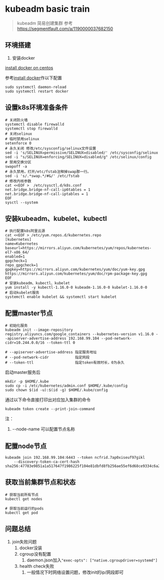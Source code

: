 # kubeadm basic train

> kubeadm 简易创建集群
> 参考<https://segmentfault.com/a/1190000037682150>

## 环境搭建

1. 安装docker

[install docker on centos](https://docs.docker.com/engine/install/centos/)

参考[install docker](../../docker/docker/README.md)作以下配置

```shell
sudo systemctl daemon-reload
sudo systemctl restart docker
```

## 设置k8s环境准备条件

```shell
# 关闭防火墙
systemctl disable firewalld
systemctl stop firewalld
# 关闭selinux
# 临时禁用selinux
setenforce 0
# 永久关闭 修改/etc/sysconfig/selinux文件设置
sed -i 's/SELINUX=permissive/SELINUX=disabled/' /etc/sysconfig/selinux
sed -i "s/SELINUX=enforcing/SELINUX=disabled/g" /etc/selinux/config
# 禁用交换分区
swapoff -a
# 永久禁用，打开/etc/fstab注释掉swap那一行。
sed -i 's/.*swap.*/#&/' /etc/fstab
# 修改内核参数
cat <<EOF >  /etc/sysctl.d/k8s.conf
net.bridge.bridge-nf-call-ip6tables = 1
net.bridge.bridge-nf-call-iptables = 1
EOF
sysctl --system
```

## 安装kubeadm、kubelet、kubectl

```shell
# 执行配置k8s阿里云源
cat <<EOF > /etc/yum.repos.d/kubernetes.repo
[kubernetes]
name=Kubernetes
baseurl=https://mirrors.aliyun.com/kubernetes/yum/repos/kubernetes-el7-x86_64/
enabled=1
gpgcheck=1
repo_gpgcheck=1
gpgkey=https://mirrors.aliyun.com/kubernetes/yum/doc/yum-key.gpg https://mirrors.aliyun.com/kubernetes/yum/doc/rpm-package-key.gpg
EOF
# 安装kubeadm、kubectl、kubelet
yum install -y kubectl-1.16.0-0 kubeadm-1.16.0-0 kubelet-1.16.0-0
# 启动kubelet服务
systemctl enable kubelet && systemctl start kubelet
```

## 配置master节点

```shell
# 初始化服务
kubeadm init --image-repository registry.aliyuncs.com/google_containers --kubernetes-version v1.16.0 --apiserver-advertise-address 192.168.99.104 --pod-network-cidr=10.244.0.0/16 --token-ttl 0

# --apiserver-advertise-address 指定服务地址
# --pod-network-cidr            指定网段
# --token-ttl                   指定token有效时长，0为永久
```

启动master服务后

```shell
mkdir -p $HOME/.kube
sudo cp -i /etc/kubernetes/admin.conf $HOME/.kube/config
sudo chown $(id -u):$(id -g) $HOME/.kube/config
```

通过以下命令直接打印出对应加入集群的命令

```shell
kubeadm token create --print-join-command
```

注：

1. --node-name 可以配置节点名称

## 配置node节点

```shell
kubeadm join 192.168.99.104:6443 --token ncfrid.7ap0xiseuf97gikl 
    --discovery-token-ca-cert-hash sha256:47783e9851a1a517647f1986225f104e81dbfd8fb256ae55ef6d68ce9334c6a2
```

## 获取当前集群节点和状态

```shell
# 获取当前所有节点
kubectl get nodes

# 获取当前运行的pods
kubectl get pod
```

## 问题总结

1. join失败问题
   1. docker没装
   2. cgroup没有配置
      1. daemon.json加入`"exec-opts": ["native.cgroupdriver=systemd"]`
   3. health check失败
      1. 一般情况下时网络设置问题，修改init的ip/网段即可
